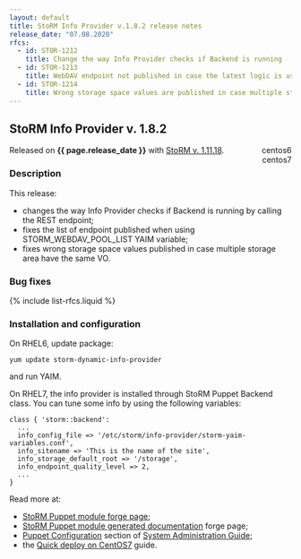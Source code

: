 ```yaml
---
layout: default
title: StoRM Info Provider v.1.8.2 release notes
release_date: "07.08.2020"
rfcs:
  - id: STOR-1212
    title: Change the way Info Provider checks if Backend is running
  - id: STOR-1213
    title: WebDAV endpoint not published in case the latest logic is used
  - id: STOR-1214
    title: Wrong storage space values are published in case multiple storage area have the same VO
---
```


## StoRM Info Provider v. 1.8.2

Released on **{{ page.release_date }}** with [StoRM v. 1.11.18][release-notes].
<span style="float: right; margin-left: 8px;" class="label label-success">centos6</span>
<span style="float: right; margin-left: 8px;" class="label label-info">centos7</span>

### Description

This release:

* changes the way Info Provider checks if Backend is running by calling the REST endpoint;
* fixes the list of endpoint published when using STORM\_WEBDAV\_POOL\_LIST YAIM variable;
* fixes wrong storage space values published in case multiple storage area have the same VO.

### Bug fixes

{% include list-rfcs.liquid %}

### Installation and configuration

On RHEL6, update package:

```
yum update storm-dynamic-info-provider
```

and run YAIM.

On RHEL7, the info provider is installed through StoRM Puppet Backend class. You can tune some info by using the following variables:

```puppet
class { 'storm::backend':
  ...
  info_config_file => '/etc/storm/info-provider/storm-yaim-variables.conf',
  info_sitename => 'This is the name of the site',
  info_storage_default_root => '/storage',
  info_endpoint_quality_level => 2,
  ...
}
```

Read more at:
* [StoRM Puppet module forge page][stormpuppetmodule];
* [StoRM Puppet module generated documentation][stormpuppetmoduledoc] forge page;
* [Puppet Configuration][puppetconf] section of [System Administration Guide][storm-sysadmin-guide];
* the [Quick deploy on CentOS7][quickdeploy] guide.

[stormpuppetmodule]: https://forge.puppet.com/cnafsd/storm
[stormpuppetmoduledoc]: https://italiangrid.github.io/storm-puppet-module/
[puppetconf]: {{site.baseurl}}/documentation/sysadmin-guide/1.11.18#puppetconfiguration
[quickdeploy]: {{site.baseurl}}/documentation/how-to/basic-storm-standalone-configuration-centos7/1.11.18/

[release-notes]: {{site.baseurl}}/release-notes/StoRM-v1.11.18.html
[storm-sysadmin-guide]: {{site.baseurl}}/documentation/sysadmin-guide/
[how-to-json-report]: {{site.baseurl}}/documentation/how-to/how-to-publish-json-report/
